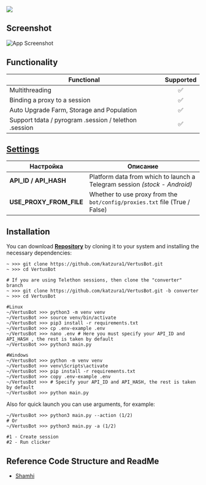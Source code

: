 [<img src="https://img.shields.io/badge/Telegram-%40Me-orange">](https://t.me/zlkcyber)


## Screenshot
![App Screenshot](https://raw.githubusercontent.com/katzura1/VirtusBot/main/demo.png)



## Functionality
| Functional                                                     | Supported |
|----------------------------------------------------------------|:---------:|
| Multithreading                                                 |     ✅     |
| Binding a proxy to a session                                   |     ✅     |
| Auto Upgrade Farm, Storage and Population                      |     ✅     |
| Support tdata / pyrogram .session / telethon .session          |     ✅     |

## [Settings](https://github.com/katzura1/VirtusBot/blob/main/.env.example)
| Настройка                | Описание                                                                                 |
|--------------------------|------------------------------------------------------------------------------------------|
| **API_ID / API_HASH**    | Platform data from which to launch a Telegram session _(stock - Android)_                |
| **USE_PROXY_FROM_FILE**  | Whether to use proxy from the `bot/config/proxies.txt` file (True / False)               |

## Installation
You can download [**Repository**](https://github.com/katzura1/VirtusBot) by cloning it to your system and installing the necessary dependencies:
```shell
~ >>> git clone https://github.com/katzura1/VertusBot.git
~ >>> cd VertusBot

# If you are using Telethon sessions, then clone the "converter" branch
~ >>> git clone https://github.com/katzura1/VertusBot.git -b converter
~ >>> cd VertusBot

#Linux
~/VertusBot >>> python3 -m venv venv
~/VertusBot >>> source venv/bin/activate
~/VertusBot >>> pip3 install -r requirements.txt
~/VertusBot >>> cp .env-example .env
~/VertusBot >>> nano .env # Here you must specify your API_ID and API_HASH , the rest is taken by default
~/VertusBot >>> python3 main.py

#Windows
~/VertusBot >>> python -m venv venv
~/VertusBot >>> venv\Scripts\activate
~/VertusBot >>> pip install -r requirements.txt
~/VertusBot >>> copy .env-example .env
~/VertusBot >>> # Specify your API_ID and API_HASH, the rest is taken by default
~/VertusBot >>> python main.py
```

Also for quick launch you can use arguments, for example:
```shell
~/VertusBot >>> python3 main.py --action (1/2)
# Or
~/VertusBot >>> python3 main.py -a (1/2)

#1 - Create session
#2 - Run clicker
```

## Reference Code Structure and ReadMe

- [Shamhi](https://github.com/shamhi)
